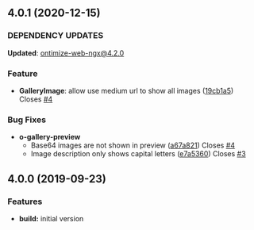 ## 4.0.1 (2020-12-15)
### DEPENDENCY UPDATES
**Updated**: ontimize-web-ngx@4.2.0

### Feature
* **GalleryImage**: allow use medium url to show all images ([19cb1a5](https://github.com/OntimizeWeb/ontimize-web-ngx/commit/19cb1a5)) Closes [#4](https://github.com/OntimizeWeb/ontimize-web-ngx-gallery/issues/4)

### Bug Fixes
* **o-gallery-preview**
  * Base64 images are not shown in preview ([a67a821](https://github.com/OntimizeWeb/ontimize-web-ngx-gallery/commit/a67a821)) Closes [#4](https://github.com/OntimizeWeb/ontimize-web-ngx-gallery/issues/3)
  * Image description only shows capital letters ([e7a5360](https://github.com/OntimizeWeb/ontimize-web-ngx-gallery/commit/e7a5360)) Closes [#3](https://github.com/OntimizeWeb/ontimize-web-ngx-gallery/issues/3)

## 4.0.0 (2019-09-23)
### Features
* **build:** initial version
